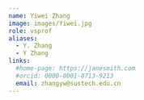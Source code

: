 ```yaml
---
name: Yiwei Zhang
image: images/Yiwei.jpg
role: vsprof
aliases:
  - Y. Zhang
  - Y Zhang
links:
  #home-page: https://janesmith.com
  #orcid: 0000-0001-8713-9213
  email: zhangyw@sustech.edu.cn
---
```



